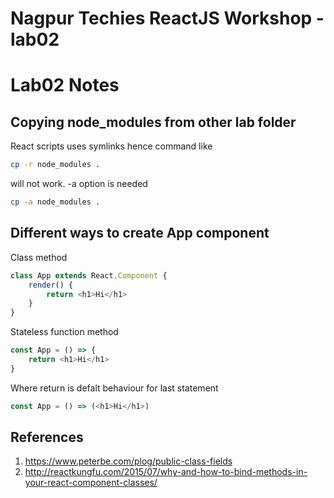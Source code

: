 # Nagpur Techies ReactJS Workshop - lab02

# Lab02 Notes

## Copying node_modules from other lab folder

React scripts uses symlinks hence command like

```bash
cp -r node_modules .
```

will not work. -a option is needed

```bash
cp -a node_modules .
```

## Different ways to create App component

Class method

```js
class App extends React.Component {
    render() {
        return <h1>Hi</h1>
    }
}
```

Stateless function method

```js
const App = () => {
    return <h1>Hi</h1>
}
```

Where return is defalt behaviour for last statement

```js
const App = () => (<h1>Hi</h1>)
```

## References

1. https://www.peterbe.com/plog/public-class-fields
1. http://reactkungfu.com/2015/07/why-and-how-to-bind-methods-in-your-react-component-classes/
